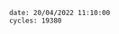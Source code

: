 

                date: 20/04/2022 11:10:00
                cycles: 19380

                         